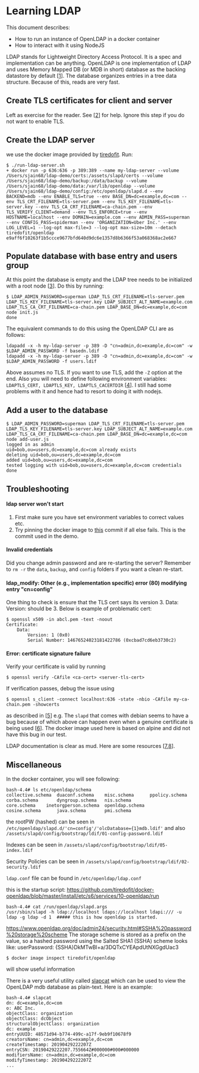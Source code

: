 # Learning LDAP

This document describes:  
- How to run an instance of OpenLDAP in a docker container  
- How to interact with it using NodeJS  

LDAP stands for Lightweight Directory Access Protocol. It is a spec and implementation can be anything. OpenLDAP is one implementation of LDAP and uses Memory Mapped DB (or MDB in short) database as the backing datastore by default [[1](http://www.openldap.org/pub/hyc/mdb-paper.pdf)]. The database organizes entries in a tree data structure. Because of this, reads are very fast.

## Create TLS certificates for client and server
Left as exercise for the reader. See [[2](https://github.com/siddjain/openssl-demo)] for help. Ignore this step if you do not want to enable TLS.

## Create the LDAP server
we use the docker image provided by [tiredofit](https://github.com/tiredofit/docker-openldap). Run:
```
$ ./run-ldap-server.sh
+ docker run -p 636:636 -p 389:389 --name my-ldap-server --volume /Users/sjain68/ldap-demo/certs:/assets/slapd/certs --volume /Users/sjain68/ldap-demo/backup:/data/backup --volume /Users/sjain68/ldap-demo/data:/var/lib/openldap --volume /Users/sjain68/ldap-demo/config:/etc/openldap/slapd.d --env BACKEND=mdb --env ENABLE_TLS=true --env BASE_DN=dc=example,dc=com --env TLS_CRT_FILENAME=tls-server.pem --env TLS_KEY_FILENAME=tls-server.key --env TLS_CA_CRT_FILENAME=ca-chain.pem --env TLS_VERIFY_CLIENT=demand --env TLS_ENFORCE=true --env HOSTNAME=localhost --env DOMAIN=example.com --env ADMIN_PASS=superman --env CONFIG_PASS=spiderman --env 'ORGANIZATION=Uber Inc.' --env LOG_LEVEL=1 --log-opt max-file=3 --log-opt max-size=10m --detach tiredofit/openldap
e9aff6f10263f1b5ccce9677bfd640d9dc6e1357d8b6366f53a068368ac2e667
```

## Populate database with base entry and users group
At this point the database is empty and the LDAP tree needs to be initialized with a root node [[3](https://github.com/tiredofit/docker-openldap/issues/5)]. Do this by running:
```
$ LDAP_ADMIN_PASSWORD=superman LDAP_TLS_CRT_FILENAME=tls-server.pem LDAP_TLS_KEY_FILENAME=tls-server.key LDAP_SUBJECT_ALT_NAME=example.com LDAP_TLS_CA_CRT_FILENAME=ca-chain.pem LDAP_BASE_DN=dc=example,dc=com node init.js
done
```
The equivalent commands to do this using the OpenLDAP CLI are as follows:
```
ldapadd -x -h my-ldap-server -p 389 -D "cn=admin,dc=example,dc=com" -w $LDAP_ADMIN_PASSWORD -f basedn.ldif 
ldapadd -x -h my-ldap-server -p 389 -D "cn=admin,dc=example,dc=com" -w $LDAP_ADMIN_PASSWORD -f users.ldif 
```
Above assumes no TLS. If you want to use TLS, add the `-Z` option at the end. Also you will need to define following environment variables: `LDAPTLS_CERT, LDAPTLS_KEY, LDAPTLS_CACERTDIR` [[4](https://access.redhat.com/documentation/en-us/red_hat_directory_server/9.0/html/administration_guide/ldap-tools-examples#tab.ldap-tool-envvar)]. I still had some problems with it and hence had to resort to doing it with nodejs.

## Add a user to the database
```
$ LDAP_ADMIN_PASSWORD=superman LDAP_TLS_CRT_FILENAME=tls-server.pem LDAP_TLS_KEY_FILENAME=tls-server.key LDAP_SUBJECT_ALT_NAME=example.com LDAP_TLS_CA_CRT_FILENAME=ca-chain.pem LDAP_BASE_DN=dc=example,dc=com node add-user.js
logged in as admin
uid=bob,ou=users,dc=example,dc=com already exists
deleting uid=bob,ou=users,dc=example,dc=com
added uid=bob,ou=users,dc=example,dc=com
tested logging with uid=bob,ou=users,dc=example,dc=com credentials
done
```

## Troubleshooting

#### ldap server won't start  

1. First make sure you have set environment variables to correct values etc.
2. Try pinning the docker image to [this](https://github.com/tiredofit/docker-openldap/commit/87528f18a4487b621043fd706e901ef825e131a6) commit if all else fails. This is the commit used in the demo.

#### Invalid credentials  

Did you change admin password and are re-starting the server? Remember to `rm -r` the `data`, `backup`, and `config` folders if you want a clean re-start.

#### ldap_modify: Other (e.g., implementation specific) error (80) modifying entry "cn=config"  

One thing to check is ensure that the TLS cert says its version 3. Data: Version: should be 3. Below is example of problematic cert:  
```
$ openssl x509 -in abcl.pem -text -noout
Certificate:
    Data:
        Version: 1 (0x0)
        Serial Number: 14676524023181422786 (0xcbad7cd6eb3730c2)
```

#### Error: certificate signature failure

Verify your certificate is valid by running
```
$ openssl verify -CAfile <ca-cert> <server-tls-cert>
```
If verification passes, debug the issue using
```
$ openssl s_client -connect localhost:636 -state -nbio -CAfile my-ca-chain.pem -showcerts
```
as described in [[5](https://github.com/siddjain/openldap-bug)] e.g. The `slapd` that comes with debian seems to have a bug because of which above can happen even when a genuine certificate is being used [[6](https://www.openldap.org/its/index.cgi/Incoming?id=9014)]. The docker image used here is based on alpine and did not have this bug in our test.

LDAP documentation is clear as mud. Here are some resources [[7](http://www.openldap.org/doc/admin24/),[8](https://wiki.debian.org/LDAP/OpenLDAPSetup)].

## Miscellaneous

In the docker container, you will see following:

```
bash-4.4# ls etc/openldap/schema
collective.schema  duaconf.schema	 misc.schema	  ppolicy.schema
corba.schema	   dyngroup.schema	 nis.schema
core.schema	   inetorgperson.schema  openldap.schema
cosine.schema	   java.schema		 pmi.schema
```

the rootPW (hashed) can be seen in `/etc/openldap/slapd.d/'cn=config'/'olcDatabase={1}mdb.ldif'` and also `/assets/slapd/config/bootstrap/ldif/01-config-password.ldif`

Indexes can be seen in `/assets/slapd/config/bootstrap/ldif/05-index.ldif`

Security Policies can be seen in `/assets/slapd/config/bootstrap/ldif/02-security.ldif`

`ldap.conf` file can be found in `/etc/openldap/ldap.conf`

this is the startup script:
https://github.com/tiredofit/docker-openldap/blob/master/install/etc/s6/services/10-openldap/run
```
bash-4.4# cat /run/openldap/slapd.args
/usr/sbin/slapd -h ldap://localhost ldaps://localhost ldapi:/// -u ldap -g ldap -d 1  ##### this is how openldap is started.
```

https://www.openldap.org/doc/admin24/security.html#SSHA%20password%20storage%20scheme
The storage scheme is stored as a prefix on the value, so a hashed password using the Salted SHA1 (SSHA) scheme looks like:
 userPassword: {SSHA}DkMTwBl+a/3DQTxCYEApdUtNXGgdUac3 
 
 
```
$ docker image inspect tiredofit/openldap 
```
will show useful information

There is a very useful utility called [slapcat](https://linux.die.net/man/8/slapcat) which can be used to view the OpenLDAP mdb database as plain-text. Here is an example:

```
bash-4.4# slapcat
dn: dc=example,dc=com
o: ABC Inc.
objectClass: organization
objectClass: dcObject
structuralObjectClass: organization
dc: example
entryUUID: 48571d94-b774-499c-a17f-9eb9f10678f9
creatorsName: cn=admin,dc=example,dc=com
createTimestamp: 20190429222207Z
entryCSN: 20190429222207.755664Z#000000#000#000000
modifiersName: cn=admin,dc=example,dc=com
modifyTimestamp: 20190429222207Z
...
```